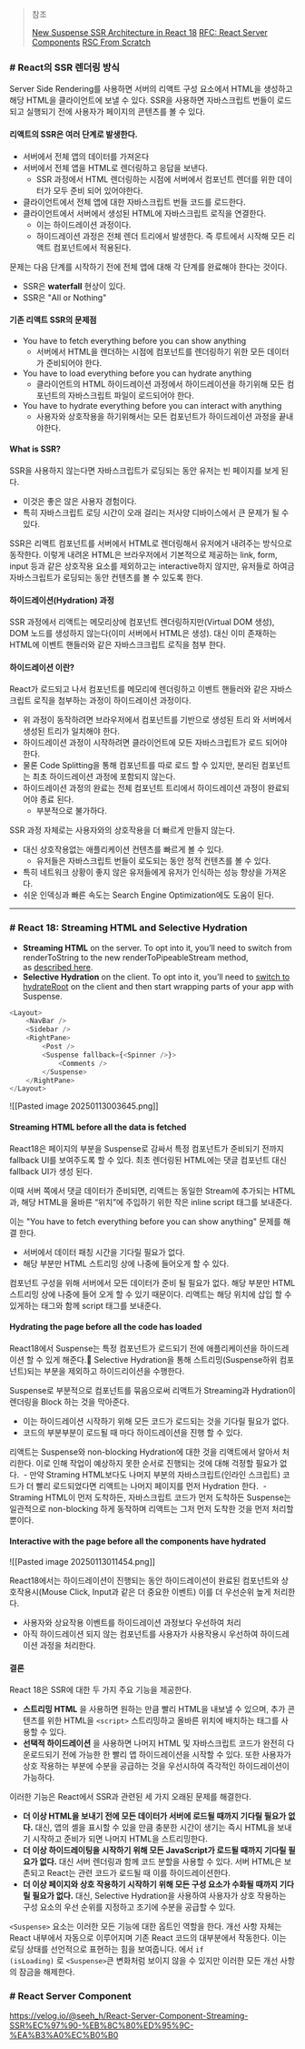 >참조
>
>[New Suspense SSR Architecture in React 18](https://github.com/reactwg/react-18/discussions/37)
  [RFC: React Server Components](https://github.com/reactjs/rfcs/blob/main/text/0188-server-components.md)
>[RSC From Scratch](https://github.com/reactwg/server-components/discussions/5)
### # React의 SSR 렌더링 방식

Server Side Rendering를 사용하면 서버의 리액트 구성 요소에서 HTML을 생성하고 해당 HTML을 클라이언트에 보낼 수 있다. SSR을 사용하면 자바스크립트 번들이 로드되고 실행되기 전에 사용자가 페이지의 콘텐츠를 볼 수 있다.

#### 리액트의 SSR은 여러 단계로 발생한다.

- 서버에서 전체 앱의 데이터를 가져온다
- 서버에서 전체 앱을 HTML로 렌더링하고 응답을 보낸다.
	- SSR 과정에서 HTML 렌더링하는 시점에 서버에서 컴포넌트 렌더를 위한 데이터가 모두 준비 되어 있어야한다.
- 클라이언트에서 전체 앱에 대한 자바스크립트 번들 코드를 로드한다.
- 클라이언트에서 서버에서 생성된 HTML에 자바스크립트 로직을 연결한다.
	- 이는 하이드레이션 과정이다.
	- 하이드레이션 과정은 전체 렌더 트리에서 발생한다. 즉 루트에서 시작해 모든 리액트 컴포넌트에서 적용된다.

문제는 다음 단계를 시작하기 전에 전체 앱에 대해 각 단계를 완료해야 한다는 것이다.
- SSR은 **waterfall** 현상이 있다.
- SSR은 "All or Nothing"

#### 기존 리액트 SSR의 문제점

- You have to fetch everything before you can show anything
	- 서버에서 HTML을 렌더하는 시점에 컴포넌트를 렌더링하기 위한 모든 데이터가 준비되어야 한다.
- You have to load everything before you can hydrate anything
	- 클라이언트의 HTML 하이드레이션 과정에서 하이드레이션을 하기위해 모든 컴포넌트의 자바스크립트 파일이 로드되어야 한다.
- You have to hydrate everything before you can interact with anything
	- 사용자와 상호작용을 하기위해서는 모든 컴포넌트가 하이드레이션 과정을 끝내야한다.

#### What is SSR?

SSR을 사용하지 않는다면 자바스크립트가 로딩되는 동안 유저는 빈 페이지를 보게 된다.
- 이것은 좋은 않은 사용자 경험이다.
- 특히 자바스크립트 로딩 시간이 오래 걸리는 저사양 디바이스에서 큰 문제가 될 수 있다.

SSR은 리액트 컴포넌트를 서버에서 HTML로 렌더링해서 유저에거 내려주는 방식으로 동작한다. 이렇게 내려온 HTML은 브라우저에서 기본적으로 제공하는 link, form, input 등과 같은 상호작용 요소를 제외하고는 interactive하지 않지만, 유저들로 하여금 자바스크립트가 로딩되는 동안 컨텐츠를 볼 수 있도록 한다.

#### 하이드레이션(Hydration) 과정

SSR 과정에서 리액트는 메모리상에 컴포넌트 렌더링하지만(Virtual DOM 생성), DOM 노드를 생성하지 않는다(이미 서버에서 HTML은 생성). 대신 이미 존재하는 HTML에 이벤트 핸들러와 같은 자바스크크립트 로직을 첨부 한다. 

#### 하이드레이션 이란?

React가 로드되고 나서 컴포넌트를 메모리에 렌더링하고 이벤트 핸들러와 같은 자바스크립트 로직을 첨부하는 과정이 하이드레이션 과정이다. 
- 위 과정이 동작하려면 브라우저에서 컴포넌트를 기반으로 생성된 트리 와 서버에서 생성된 트리가 일치해야 한다.
- 하이드레이션 과정이 시작하려면 클라이언트에 모든 자바스크립트가 로드 되어야 한다.
- 물론 Code Splitting을 통해 컴포넌트를 따로 로드 할 수 있지만, 분리된 컴포넌트는 최초 하이드레이션 과정에 포함되지 않는다.
- 하이드레이션 과정의 완료는 전체 컴포넌트 트리에서 하이드레이션 과정이 완료되어야 종료 된다.
	- 부분적으로 불가하다.

SSR 과정 자체로는 사용자와의 상호작용을 더 빠르게 만들지 않는다.
- 대신 상호작용없는 애플리케이션 컨텐츠를 빠르게 볼 수 있다.
	- 유저들은 자바스크립트 번들이 로도되는 동안 정적 컨텐츠를 볼 수 있다.
- 특히 네트워크 상황이 좋지 않은 유저들에게 유저가 인식하는 성능 향상을 가져온다.
- 쉬운 인덱싱과 빠른 속도는 Search Engine Optimization에도 도움이 된다.

---
### # React 18: Streaming HTML and Selective Hydration

- **Streaming HTML** on the server. To opt into it, you’ll need to switch from renderToString to the new renderToPipeableStream method, as [described here](https://github.com/reactwg/react-18/discussions/22).
- **Selective Hydration** on the client. To opt into it, you’ll need to [switch to hydrateRoot](https://github.com/reactwg/react-18/discussions/5) on the client and then start wrapping parts of your app with Suspense.

``` ts
<Layout>  
	<NavBar />  
	<Sidebar />  
	<RightPane>  
		<Post />  
		<Suspense fallback={<Spinner />}>  
			<Comments />  
		</Suspense>  
	</RightPane>  
</Layout>
```

![[Pasted image 20250113003645.png]]

#### Streaming HTML before all the data is fetched

React18은 페이지의 부분을 Suspense로 감싸서 특정 컴포넌트가 준비되기 전까지 fallback UI를 보여주도록 할 수 있다. 최초 렌더링된 HTML에는 댓글 컴포넌트 대신 fallback UI가 생성 된다.

이때 서버 쪽에서 댓글 데이터가 준비되면, 리액트는 동일한 Stream에 추가되는 HTML과, 해당 HTML을 올바른 “위치”에 주입하기 위한 작은 inline script 태그를 보내준다.

이는 "You have to fetch everything before you can show anything" 문제를 해결 한다. 
- 서버에서 데이터 패칭 시간을 기다릴 필요가 없다. 
- 해당 부분만 HTML 스트리밍 상에 나중에 들어오게 할 수 있다.

컴포넌트 구성을 위해 서버에서 모든 데이터가 준비 될 필요가 없다. 해당 부분만 HTML 스트리밍 상에 나중에 들어 오게 할 수 있기 때문이다. 리액트는 해당 위치에 삽입 할 수 있게하는 태그와 함께 script 태그를 보내준다.

#### Hydrating the page before all the code has loaded

React18에서 Suspense는 특정 컴포넌트가 로드되기 전에 애플리케이션을 하이드레이션 할 수 있게 해준다. Selective Hydration을 통해 스트리밍(Suspense하위 컴포넌트)되는 부분을 제외하고 하이드리이션을 수행한다.

Suspense로 부분적으로 컴포넌트를 묶음으로써 리액트가 Streaming과 Hydration이 렌더링을 Block 하는 것을 막아준다.
- 이는 하이드레이션 시작하기 위해 모든 코드가 로드되는 것을 기다릴 필요가 없다.
- 코드의 부분부분이 로드될 때 마다 하이드레이션을 진행 할 수 있다.

리액트는 Suspense와 non-blocking Hydration에 대한 것을 리액트에서 알아서 처리한다. 이로 인해 작업이 예상하지 못한 순서로 진행되는 것에 대해 걱정할 필요가 없다. 
 -  만약 Straming HTML보다도 나머지 부분의 자바스크립트(인라인 스크립트) 코드가 더 빨리 로드되었다면 리액트는 나머지 페이지를 먼저 Hydration 한다. 
 - Straming HTML이 먼저 도착하든, 자바스크립트 코드가 먼저 도착하든 Suspense는 일관적으로 non-blocking 하게 동작하며 리액트는 그저 먼저 도착한 것을 먼저 처리할 뿐이다.

#### Interactive with the page before all the components have hydrated

![[Pasted image 20250113011454.png]]


React18에서는 하이드레이션이 진행되는 동안 하이드레이션이 완료된 컴포넌트와 상호작용시(Mouse Click, Input과 같은 더 중요한 이벤트) 이를 더 우선순위 높게 처리한다.

- 사용자와 상요작용 이벤트를 하이드레이션 과정보다 우선하여 처리
- 아직 하이드레이션 되지 않는 컴포넌트를 사용자가 사용작용시 우선하여 하이드레이션 과정을 처리한다.

#### 결론

React 18은 SSR에 대한 두 가지 주요 기능을 제공한다.

- **스트리밍 HTML** 을 사용하면 원하는 만큼 빨리 HTML을 내보낼 수 있으며, 추가 콘텐츠를 위한 HTML을 `<script>` 스트리밍하고 올바른 위치에 배치하는 태그를 사용할 수 있다.
- **선택적 하이드레이션** 을 사용하면 나머지 HTML 및 자바스크립트 코드가 완전히 다운로드되기 전에 가능한 한 빨리 앱 하이드레이션을 시작할 수 있다. 또한 사용자가 상호 작용하는 부분에 수분을 공급하는 것을 우선시하여 즉각적인 하이드레이션이 가능하다.

이러한 기능은 React에서 SSR과 관련된 세 가지 오래된 문제를 해결한다.

- **더 이상 HTML을 보내기 전에 모든 데이터가 서버에 로드될 때까지 기다릴 필요가 없다.** 대신, 앱의 셸을 표시할 수 있을 만큼 충분한 시간이 생기는 즉시 HTML을 보내기 시작하고 준비가 되면 나머지 HTML을 스트리밍한다.
- **더 이상 하이드레이팅을 시작하기 위해 모든 JavaScript가 로드될 때까지 기다릴 필요가 없다.** 대신 서버 렌더링과 함께 코드 분할을 사용할 수 있다. 서버 HTML은 보존되고 React는 관련 코드가 로드될 때 이를 하이드레이션한다.
- **더 이상 페이지와 상호 작용하기 시작하기 위해 모든 구성 요소가 수화될 때까지 기다릴 필요가 없다.** 대신, Selective Hydration을 사용하여 사용자가 상호 작용하는 구성 요소의 우선 순위를 지정하고 조기에 수분을 공급할 수 있다.

`<Suspense>` 요소는 이러한 모든 기능에 대한 옵트인 역할을 한다. 개선 사항 자체는 React 내부에서 자동으로 이루어지며 기존 React 코드의 대부분에서 작동한다. 이는 로딩 상태를 선언적으로 표현하는 힘을 보여줍니다. 에서 `if (isLoading)` 로 `<Suspense>`큰 변화처럼 보이지 않을 수 있지만 이러한 모든 개선 사항의 잠금을 해제한다.
### # React Server Component

https://velog.io/@seeh_h/React-Server-Component-Streaming-SSR%EC%97%90-%EB%8C%80%ED%95%9C-%EA%B3%A0%EC%B0%B0












